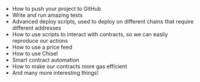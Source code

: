 * How to push your project to GitHub
* Write and run amazing tests
* Advanced deploy scripts, used to deploy on different chains that require different addresses
* How to use scripts to interact with contracts, so we can easily reproduce our actions
* How to use a price feed
* How to use Chisel
* Smart contract automation
* How to make our contracts more gas efficient
* And many more interesting things!